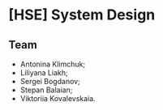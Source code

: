 # [HSE] System Design

## Team

* Antonina Klimchuk;
* Liliyana Liakh;
* Sergei Bogdanov;
* Stepan Balaian;
* Viktoriia Kovalevskaia.
